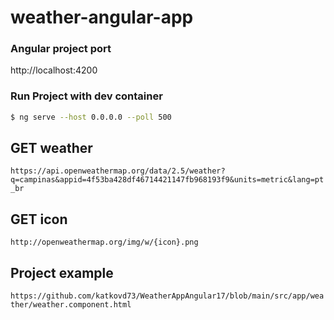 # weather-angular-app

### Angular project port
http://localhost:4200


### Run Project with dev container
```bash
$ ng serve --host 0.0.0.0 --poll 500
```


## GET weather
`https://api.openweathermap.org/data/2.5/weather?q=campinas&appid=4f53ba428df46714421147fb968193f9&units=metric&lang=pt_br`


## GET icon
`http://openweathermap.org/img/w/{icon}.png`


## Project example
`https://github.com/katkovd73/WeatherAppAngular17/blob/main/src/app/weather/weather.component.html`
